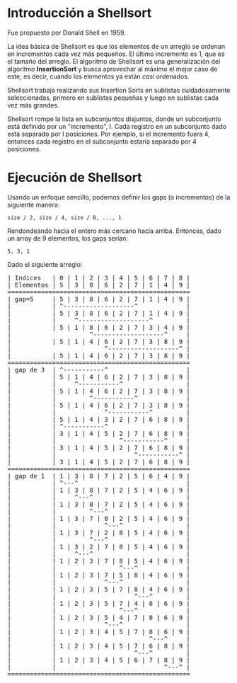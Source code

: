 # Introducción a Shellsort

Fue propuesto por Donald Shell en 1959.

La idea básica de Shellsort es que los elementos de un arreglo se ordenan en incrementos cada vez más pequeños. El último incremento es 1, que es el tamaño del arreglo. El algoritmo de Shellsort es una generalización del algoritmo **InsertionSort** y busca aprovechar al máximo el mejor caso de este, es decir, cuando los elementos ya están _casi_ ordenados.

Shellsort trabaja realizando sus Insertion Sorts en sublistas cuidadosamente seleccionadas, primero en sublistas pequeñas y luego en sublistas cada vez más grandes.

Shellsort rompe la lista en subconjuntos disjuntos, donde un subconjunto está definido por un "incremento", I. Cada registro en un subconjunto dado está separado por I posiciones. Por ejemplo, si el incremento fuera 4, entonces cada registro en el subconjunto estaría separado por 4 posiciones.

# Ejecución de Shellsort

Usando un enfoque sencillo, podemos definir los gaps (o incrementos) de la siguiente manera:

```
size / 2, size / 4, size / 8, ..., 1
```

Rendondeando hacia el entero más cercano hacia arriba. Entonces, dado un array de 9 elementos, los gaps serían:

```
5, 3, 1
```

Dado el siguiente arreglo:

<pre>
| Indices   | 0 | 1 | 2 | 3 | 4 | 5 | 6 | 7 | 8 |  
| Elementos | 5 | 3 | 8 | 6 | 2 | 7 | 1 | 4 | 9 |
=================================================
| gap=5     | 5 | 3 | 8 | 6 | 2 | 7 | 1 | 4 | 9 |
|           | ^-------------------^             |
|           | 5 | 3 | 8 | 6 | 2 | 7 | 1 | 4 | 9 |
|           |     ^-------------------^         |
|           | 5 | 1 | 8 | 6 | 2 | 7 | 3 | 4 | 9 |
|                     ^-------------------^     |
|           | 5 | 1 | 4 | 6 | 2 | 7 | 3 | 8 | 9 |
|                         ^-------------------^ |
|           | 5 | 1 | 4 | 6 | 2 | 7 | 3 | 8 | 9 |
=================================================
| gap de 3  | ^-----------^                     |
|           | 5 | 1 | 4 | 6 | 2 | 7 | 3 | 8 | 9 |
|           |     ^-----------^                 |
|           | 5 | 1 | 4 | 6 | 2 | 7 | 3 | 8 | 9 |
|           |         ^-----------^             |
|           | 5 | 1 | 4 | 6 | 2 | 7 | 3 | 8 | 9 |
|           |             ^-----------^         |
|           | 5 | 1 | 4 | 3 | 2 | 7 | 6 | 8 | 9 |
|           | ^-----------^                     |
|           | 3 | 1 | 4 | 5 | 2 | 7 | 6 | 8 | 9 |
|           |                 ^-----------^     |
|           | 3 | 1 | 4 | 5 | 2 | 7 | 6 | 8 | 9 |
|           |                     ^-----------^ |
|           | 3 | 1 | 4 | 5 | 2 | 7 | 6 | 8 | 9 |
=================================================
| gap de 1  | 1 | 3 | 8 | 7 | 2 | 5 | 6 | 4 | 9 |
|           | ^---^                             |
|           | 1 | 3 | 8 | 7 | 2 | 5 | 4 | 6 | 9 |
|           |     ^---^                         |
|           | 1 | 3 | 8 | 7 | 2 | 5 | 4 | 6 | 9 |
|           |         ^---^                     |
|           | 1 | 3 | 7 | 8 | 2 | 5 | 4 | 6 | 9 |
|           |             ^---^                 |
|           | 1 | 3 | 7 | 2 | 8 | 5 | 4 | 6 | 9 |
|           |         ^---^                     |
|           | 1 | 3 | 2 | 7 | 8 | 5 | 4 | 6 | 9 |
|           |     ^---^                         |
|           | 1 | 2 | 3 | 7 | 8 | 5 | 4 | 6 | 9 |
|           |                 ^---^             |
|           | 1 | 2 | 3 | 7 | 5 | 8 | 4 | 6 | 9 |
|           |             ^---^                 |
|           | 1 | 2 | 3 | 5 | 7 | 8 | 4 | 6 | 9 |
|           |                     ^---^         |
|           | 1 | 2 | 3 | 5 | 7 | 4 | 8 | 6 | 9 |
|           |                 ^---^             |
|           | 1 | 2 | 3 | 5 | 4 | 7 | 8 | 6 | 9 |
|           |             ^---^                 |
|           | 1 | 2 | 3 | 4 | 5 | 7 | 8 | 6 | 9 |
|           |                         ^---^     |
|           | 1 | 2 | 3 | 4 | 5 | 7 | 6 | 8 | 9 |
|           |                     ^---^         |
|           | 1 | 2 | 3 | 4 | 5 | 6 | 7 | 8 | 9 |
|           |                             ^---^ |
=================================================
</pre>
